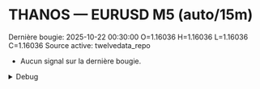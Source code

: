 # THANOS — EURUSD M5 (auto/15m)
Dernière bougie: 2025-10-22 00:30:00  O=1.16036  H=1.16036  L=1.16036  C=1.16036
Source active: twelvedata_repo

- Aucun signal sur la dernière bougie.

<details><summary>Debug</summary>

- TD_API_KEY manquant.

</details>